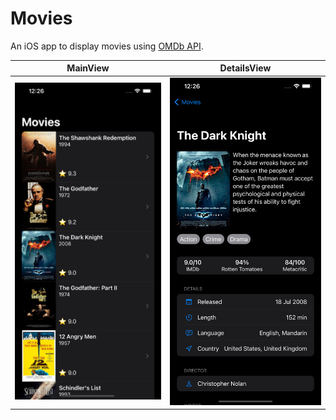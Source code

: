 # Movies
An iOS app to display movies using [OMDb API](https://www.omdbapi.com/).

MainView|DetailsView
:-------------------------:|:-------------------------:
![](https://github.com/AMayer1997/Movies-iOS/blob/assets/main.png?raw=true)  |  ![](https://github.com/AMayer1997/Movies-iOS/blob/assets/details.png?raw=true) 
